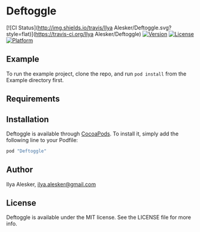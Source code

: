 # Deftoggle

[![CI Status](http://img.shields.io/travis/Ilya Alesker/Deftoggle.svg?style=flat)](https://travis-ci.org/Ilya Alesker/Deftoggle)
[![Version](https://img.shields.io/cocoapods/v/Deftoggle.svg?style=flat)](http://cocoapods.org/pods/Deftoggle)
[![License](https://img.shields.io/cocoapods/l/Deftoggle.svg?style=flat)](http://cocoapods.org/pods/Deftoggle)
[![Platform](https://img.shields.io/cocoapods/p/Deftoggle.svg?style=flat)](http://cocoapods.org/pods/Deftoggle)

## Example

To run the example project, clone the repo, and run `pod install` from the Example directory first.

## Requirements

## Installation

Deftoggle is available through [CocoaPods](http://cocoapods.org). To install
it, simply add the following line to your Podfile:

```ruby
pod "Deftoggle"
```

## Author

Ilya Alesker, ilya.alesker@gmail.com

## License

Deftoggle is available under the MIT license. See the LICENSE file for more info.
